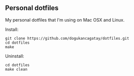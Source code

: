 ## Personal dotfiles

My personal dotfiles that I'm using on Mac OSX and Linux.

Install:

    git clone https://github.com/dogukancagatay/dotfiles.git
    cd dotfiles
    make

Uninstall:

    cd dotfiles
    make clean
